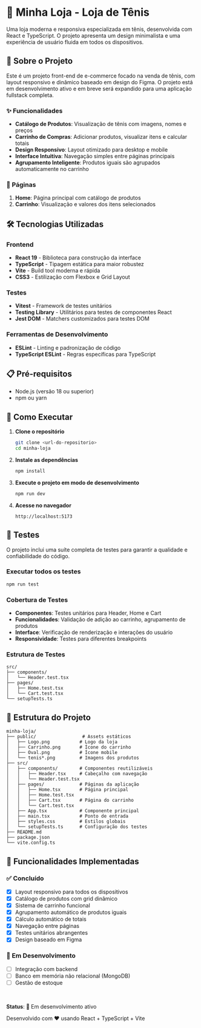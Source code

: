 # 👟 Minha Loja - Loja de Tênis

Uma loja moderna e responsiva especializada em tênis, desenvolvida com React e TypeScript. O projeto apresenta um design minimalista e uma experiência de usuário fluida em todos os dispositivos.

## 🚀 Sobre o Projeto

Este é um projeto front-end de e-commerce focado na venda de tênis, com layout responsivo e dinâmico baseado em design do Figma. O projeto está em desenvolvimento ativo e em breve será expandido para uma aplicação fullstack completa.

### ✨ Funcionalidades

- **Catálogo de Produtos**: Visualização de tênis com imagens, nomes e preços
- **Carrinho de Compras**: Adicionar produtos, visualizar itens e calcular totais
- **Design Responsivo**: Layout otimizado para desktop e mobile
- **Interface Intuitiva**: Navegação simples entre páginas principais
- **Agrupamento Inteligente**: Produtos iguais são agrupados automaticamente no carrinho

### 📱 Páginas

1. **Home**: Página principal com catálogo de produtos
2. **Carrinho**: Visualização e valores dos itens selecionados

## 🛠️ Tecnologias Utilizadas

### Frontend
- **React 19** - Biblioteca para construção da interface
- **TypeScript** - Tipagem estática para maior robustez
- **Vite** - Build tool moderna e rápida
- **CSS3** - Estilização com Flexbox e Grid Layout

### Testes
- **Vitest** - Framework de testes unitários
- **Testing Library** - Utilitários para testes de componentes React
- **Jest DOM** - Matchers customizados para testes DOM

### Ferramentas de Desenvolvimento
- **ESLint** - Linting e padronização de código
- **TypeScript ESLint** - Regras específicas para TypeScript

## 📋 Pré-requisitos

- Node.js (versão 18 ou superior)
- npm ou yarn

## 🚀 Como Executar

1. **Clone o repositório**
   ```bash
   git clone <url-do-repositorio>
   cd minha-loja
   ```

2. **Instale as dependências**
   ```bash
   npm install
   ```

3. **Execute o projeto em modo de desenvolvimento**
   ```bash
   npm run dev
   ```

4. **Acesse no navegador**
   ```
   http://localhost:5173
   ```

## 🧪 Testes

O projeto inclui uma suíte completa de testes para garantir a qualidade e confiabilidade do código.

### Executar todos os testes
```bash
npm run test
```

### Cobertura de Testes
- **Componentes**: Testes unitários para Header, Home e Cart
- **Funcionalidades**: Validação de adição ao carrinho, agrupamento de produtos
- **Interface**: Verificação de renderização e interações do usuário
- **Responsividade**: Testes para diferentes breakpoints

### Estrutura de Testes
```
src/
├── components/
│   └── Header.test.tsx
├── pages/
│   ├── Home.test.tsx
│   └── Cart.test.tsx
└── setupTests.ts
```

## 📁 Estrutura do Projeto

```
minha-loja/
├── public/                 # Assets estáticos
│   ├── Logo.png           # Logo da loja
│   ├── Carrinho.png       # Ícone do carrinho
│   ├── Oval.png           # Ícone mobile
│   └── tenis*.png         # Imagens dos produtos
├── src/
│   ├── components/        # Componentes reutilizáveis
│   │   ├── Header.tsx     # Cabeçalho com navegação
│   │   └── Header.test.tsx
│   ├── pages/             # Páginas da aplicação
│   │   ├── Home.tsx       # Página principal
│   │   ├── Home.test.tsx
│   │   ├── Cart.tsx       # Página do carrinho
│   │   └── Cart.test.tsx
│   ├── App.tsx            # Componente principal
│   ├── main.tsx           # Ponto de entrada
│   ├── styles.css         # Estilos globais
│   └── setupTests.ts      # Configuração dos testes
├── README.md
├── package.json
└── vite.config.ts
```

## 🎯 Funcionalidades Implementadas

### ✅ Concluído
- [x] Layout responsivo para todos os dispositivos
- [x] Catálogo de produtos com grid dinâmico
- [x] Sistema de carrinho funcional
- [x] Agrupamento automático de produtos iguais
- [x] Cálculo automático de totais
- [x] Navegação entre páginas
- [x] Testes unitários abrangentes
- [x] Design baseado em Figma

### 🔄 Em Desenvolvimento
- [ ] Integração com backend
- [ ] Banco em memória não relacional (MongoDB)
- [ ] Gestão de estoque

<!--## 🤝 Contribuindo

1. Faça um fork do projeto
2. Crie uma branch para sua feature (`git checkout -b feature/AmazingFeature`)
3. Commit suas mudanças (`git commit -m 'Add some AmazingFeature'`)
4. Push para a branch (`git push origin feature/AmazingFeature`)
5. Abra um Pull Request

## 🔮 Próximos Passos

- **Backend Integration**: Implementação de API REST
- **Database**: Integração com banco de dados
- **Authentication**: Sistema de login e registro
- **Payment Gateway**: Integração com gateway de pagamento
- **Admin Panel**: Painel para gestão de produtos e pedidos
- **SEO Optimization**: Melhorias para otimização em motores de busca

-->
</br>

**Status**: 🚧 Em desenvolvimento ativo

Desenvolvido com ❤️ usando React + TypeScript + Vite
